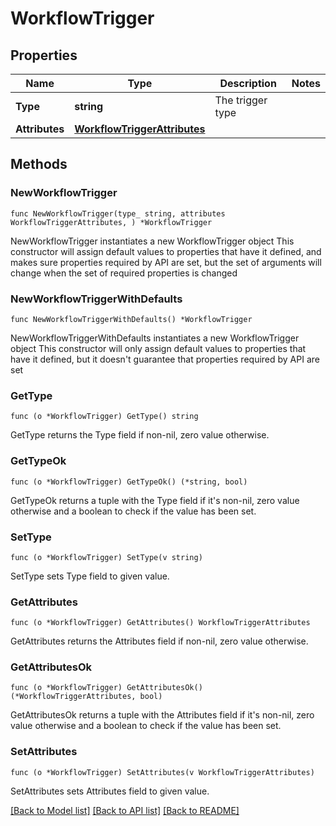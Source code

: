# WorkflowTrigger

## Properties

Name | Type | Description | Notes
------------ | ------------- | ------------- | -------------
**Type** | **string** | The trigger type | 
**Attributes** | [**WorkflowTriggerAttributes**](WorkflowTriggerAttributes.md) |  | 

## Methods

### NewWorkflowTrigger

`func NewWorkflowTrigger(type_ string, attributes WorkflowTriggerAttributes, ) *WorkflowTrigger`

NewWorkflowTrigger instantiates a new WorkflowTrigger object
This constructor will assign default values to properties that have it defined,
and makes sure properties required by API are set, but the set of arguments
will change when the set of required properties is changed

### NewWorkflowTriggerWithDefaults

`func NewWorkflowTriggerWithDefaults() *WorkflowTrigger`

NewWorkflowTriggerWithDefaults instantiates a new WorkflowTrigger object
This constructor will only assign default values to properties that have it defined,
but it doesn't guarantee that properties required by API are set

### GetType

`func (o *WorkflowTrigger) GetType() string`

GetType returns the Type field if non-nil, zero value otherwise.

### GetTypeOk

`func (o *WorkflowTrigger) GetTypeOk() (*string, bool)`

GetTypeOk returns a tuple with the Type field if it's non-nil, zero value otherwise
and a boolean to check if the value has been set.

### SetType

`func (o *WorkflowTrigger) SetType(v string)`

SetType sets Type field to given value.


### GetAttributes

`func (o *WorkflowTrigger) GetAttributes() WorkflowTriggerAttributes`

GetAttributes returns the Attributes field if non-nil, zero value otherwise.

### GetAttributesOk

`func (o *WorkflowTrigger) GetAttributesOk() (*WorkflowTriggerAttributes, bool)`

GetAttributesOk returns a tuple with the Attributes field if it's non-nil, zero value otherwise
and a boolean to check if the value has been set.

### SetAttributes

`func (o *WorkflowTrigger) SetAttributes(v WorkflowTriggerAttributes)`

SetAttributes sets Attributes field to given value.



[[Back to Model list]](../README.md#documentation-for-models) [[Back to API list]](../README.md#documentation-for-api-endpoints) [[Back to README]](../README.md)


